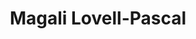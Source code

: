 ---
title: Magali Lovell-Pascal
nickname: mags
role: Accounts
image: mags.jpg
whyispeak: 'mags mags mags mags mags mags mags magsmags mags mags magsmags mags mags magsmags mags mags magsmags mags mags magsmags mags mags magsmags mags mags magsmags mags mags magsmags mags mags magsmags mags mags mags'
---